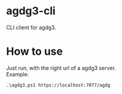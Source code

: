 # agdg3-cli
CLI client for agdg3.

# How to use

Just run, with the right url of a agdg3 server.   
Example:
```
.\agdg3.ps1 https://localhost:7077/agdg
```